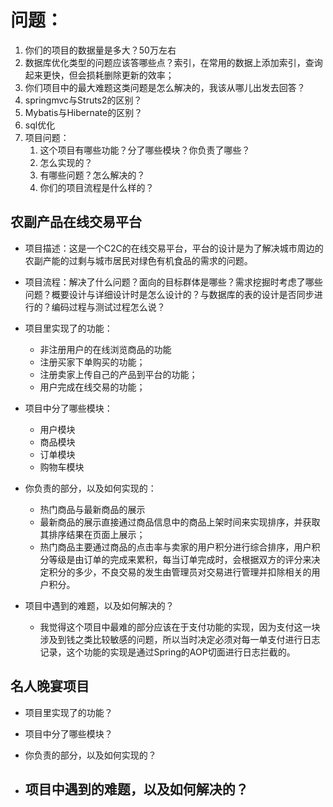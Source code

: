 # 问题： #


1. 你们的项目的数据量是多大？50万左右
2. 数据库优化类型的问题应该答哪些点？索引，在常用的数据上添加索引，查询起来更快，但会损耗删除更新的效率；
3. 你们项目中的最大难题这类问题是怎么解决的，我该从哪儿出发去回答？
4. springmvc与Struts2的区别？
5. Mybatis与Hibernate的区别？
6. sql优化
7. 项目问题：
	1. 这个项目有哪些功能？分了哪些模块？你负责了哪些？
	2. 怎么实现的？
	3. 有哪些问题？怎么解决的？
	4. 你们的项目流程是什么样的？

## 农副产品在线交易平台 ##

- 项目描述：这是一个C2C的在线交易平台，平台的设计是为了解决城市周边的农副产能的过剩与城市居民对绿色有机食品的需求的问题。
- 项目流程：解决了什么问题？面向的目标群体是哪些？需求挖掘时考虑了哪些问题？概要设计与详细设计时是怎么设计的？与数据库的表的设计是否同步进行的？编码过程与测试过程怎么说？

- 项目里实现了的功能：
	- 非注册用户的在线浏览商品的功能
	- 注册买家下单购买的功能；
	- 注册卖家上传自己的产品到平台的功能；
	- 用户完成在线交易的功能；
- 项目中分了哪些模块：
	- 用户模块
	- 商品模块
	- 订单模块
	- 购物车模块
- 你负责的部分，以及如何实现的：
	- 热门商品与最新商品的展示
	- 最新商品的展示直接通过商品信息中的商品上架时间来实现排序，并获取其排序结果在页面上展示；
	- 热门商品主要通过商品的点击率与卖家的用户积分进行综合排序，用户积分等级是由订单的完成来累积，每当订单完成时，会根据双方的评分来决定积分的多少，不良交易的发生由管理员对交易进行管理并扣除相关的用户积分。
- 项目中遇到的难题，以及如何解决的？
	- 我觉得这个项目中最难的部分应该在于支付功能的实现，因为支付这一块涉及到钱之类比较敏感的问题，所以当时决定必须对每一单支付进行日志记录，这个功能的实现是通过Spring的AOP切面进行日志拦截的。

## 名人晚宴项目 ##
- 项目里实现了的功能？
	
- 项目中分了哪些模块？
	

- 你负责的部分，以及如何实现的？
	
- 项目中遇到的难题，以及如何解决的？
	-